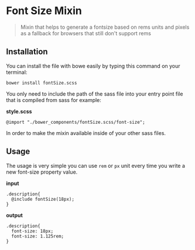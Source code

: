 # Font Size Mixin

> Mixin that helps to generate a fontsize based on rems units and
> pixels as a fallback for browsers that still don't support rems

## Installation

You can install the file with bowe easily by typing this command on your
terminal: 

```
bower install fontSize.scss
```

You only need to include the path of the sass file into your entry point
file that is compiled from sass for example: 

**style.scss**

```
@import "./bower_components/fontSize.scss/font-size";
```

In order to make the mixin available inside of your other sass files.

## Usage

The usage is very simple you can use `rem` or `px` unit every time you
write a new font-size property value.

**input**  

```
.description{
  @include fontSize(18px);
}
```

**output** 

```
.description{
  font-size: 18px;
  font-size: 1.125rem;
}
```

